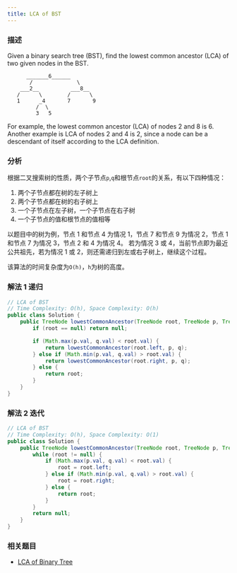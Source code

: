 ```yaml
---
title: LCA of BST
---
```


### 描述

Given a binary search tree (BST), find the lowest common ancestor (LCA) of two given nodes in the BST.

```
      _______6______
       /              \
    ___2__          ___8__
   /      \        /      \
   1      _4       7       9
         /  \
         3   5
```

For example, the lowest common ancestor (LCA) of nodes 2 and 8 is 6. Another example is LCA of nodes 2 and 4 is 2, since a node can be a descendant of itself according to the LCA definition.

### 分析

根据二叉搜索树的性质，两个子节点`p`,`q`和根节点`root`的关系，有以下四种情况：

1. 两个子节点都在树的左子树上
1. 两个子节点都在树的右子树上
1. 一个子节点在左子树，一个子节点在右子树
1. 一个子节点的值和根节点的值相等

以题目中的树为例，节点 1 和节点 4 为情况 1，节点 7 和节点 9 为情况 2，节点 1 和节点 7 为情况 3，节点 2 和 4 为情况 4。
若为情况 3 或 4，当前节点即为最近公共祖先，若为情况 1 或 2，则还需递归到左或右子树上，继续这个过程。

该算法的时间复杂度为`O(h)`，`h`为树的高度。

### 解法 1 递归

```java
// LCA of BST
// Time Complexity: O(h), Space Complexity: O(h)
public class Solution {
    public TreeNode lowestCommonAncestor(TreeNode root, TreeNode p, TreeNode q) {
        if (root == null) return null;

        if (Math.max(p.val, q.val) < root.val) {
            return lowestCommonAncestor(root.left, p, q);
        } else if (Math.min(p.val, q.val) > root.val) {
            return lowestCommonAncestor(root.right, p, q);
        } else {
            return root;
        }
    }
}
```

### 解法 2 迭代

```java
// LCA of BST
// Time Complexity: O(h), Space Complexity: O(1)
public class Solution {
    public TreeNode lowestCommonAncestor(TreeNode root, TreeNode p, TreeNode q) {
        while (root != null) {
            if (Math.max(p.val, q.val) < root.val) {
                root = root.left;
            } else if (Math.min(p.val, q.val) > root.val) {
                root = root.right;
            } else {
                return root;
            }
        }
        return null;
    }
}
```

### 相关题目

- [LCA of Binary Tree](../recursion/lowest-common-ancestor-of-a-binary-tree.md)
